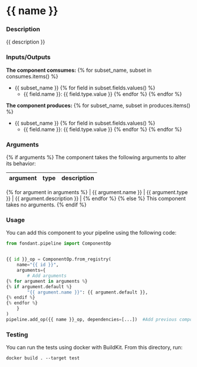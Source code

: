 # {{ name }}

### Description
{{ description }}

### Inputs/Outputs

**The component comsumes:**
{% for subset_name, subset in consumes.items() %}
- {{ subset_name }}
{% for field in subset.fields.values() %}
  - {{ field.name }}: {{ field.type.value }}
{% endfor %}
{% endfor %}

**The component produces:**
{% for subset_name, subset in produces.items() %}
- {{ subset_name }}
{% for field in subset.fields.values() %}
  - {{ field.name }}: {{ field.type.value }}
{% endfor %}
{% endfor %}

### Arguments

{% if arguments %}
The component takes the following arguments to alter its behavior:

| argument | type | description |
| -------- | ---- | ----------- |
{% for argument in arguments %}
| {{ argument.name }} | {{ argument.type }} | {{ argument.description }} |
{% endfor %}
{% else %}
This component takes no arguments.
{% endif %}

### Usage

You can add this component to your pipeline using the following code:

```python
from fondant.pipeline import ComponentOp


{{ id }}_op = ComponentOp.from_registry(
    name="{{ id }}",
    arguments={
        # Add arguments
{% for argument in arguments %}
{% if argument.default %}
        "{{ argument.name }}": {{ argument.default }},
{% endif %}
{% endfor %}
    }
)
pipeline.add_op({{ name }}_op, dependencies=[...])  #Add previous component as dependency
```

### Testing

You can run the tests using docker with BuildKit. From this directory, run:
```
docker build . --target test
```
